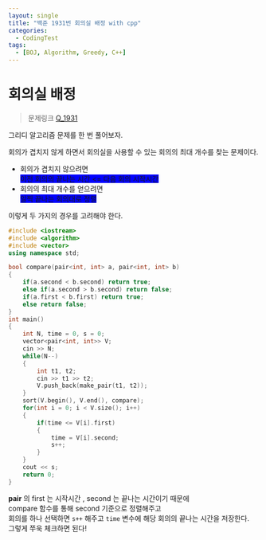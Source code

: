 ```yaml
---
layout: single
title: "백준 1931번 회의실 배정 with cpp"
categories:
  - CodingTest
tags:
  - [BOJ, Algorithm, Greedy, C++]
---
```


# 회의실 배정 

> 문제링크 [Q_1931](https://www.acmicpc.net/problem/1931)

그리디 알고리즘 문제를 한 번 풀어보자.

회의가 겹치지 않게 하면서 회의실을 사용할 수 있는 회의의 최대 개수를 찾는 문제이다. <br>

- 회의가 겹치지 않으려면 <br> <span style='background-color:blue'> 이전 회의의 끝나는 시간 <= 다음 회의 시작시간 </span>
- 회의의 최대 개수를 얻으려면 <br> <span style='background-color:blue'> 일찍 끝나는 회의대로 정렬 </span> <br>

이렇게 두 가지의 경우를 고려해야 한다.

```cpp
#include <iostream>
#include <algorithm>
#include <vector>
using namespace std;

bool compare(pair<int, int> a, pair<int, int> b)
{
    if(a.second < b.second) return true;
    else if(a.second > b.second) return false;
    if(a.first < b.first) return true;
    else return false;
}
int main()
{
    int N, time = 0, s = 0;
    vector<pair<int, int>> V;
    cin >> N;
    while(N--)
    {
        int t1, t2;
        cin >> t1 >> t2;
        V.push_back(make_pair(t1, t2));
    }
    sort(V.begin(), V.end(), compare);
    for(int i = 0; i < V.size(); i++)
    {
        if(time <= V[i].first)
        {
            time = V[i].second;
            s++;
        }
    }
    cout << s;
    return 0;
}
```

**pair** 의 first 는 시작시간 , second 는 끝나는 시간이기 때문에<br>
compare 함수를 통해 second 기준으로 정렬해주고<br>
회의를 하나 선택하면 `s++` 해주고 `time` 변수에 해당 회의의 끝나는 시간을 저장한다. <br>
그렇게 쭈욱 체크하면 된다!
